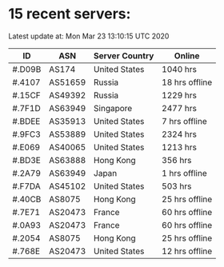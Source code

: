 # 15 recent servers:

Latest update at: Mon Mar 23 13:10:15 UTC 2020

| ID | ASN | Server Country | Online |
| -- | --- | -------------- | ------ |
| #.D09B | AS174 | United States | 1040 hrs |
| #.4107 | AS51659 | Russia | 18 hrs offline |
| #.15CF | AS49392 | Russia | 1229 hrs |
| #.7F1D | AS63949 | Singapore | 2477 hrs |
| #.BDEE | AS35913 | United States | 7 hrs offline |
| #.9FC3 | AS53889 | United States | 2324 hrs |
| #.E069 | AS40065 | United States | 1213 hrs |
| #.BD3E | AS63888 | Hong Kong | 356 hrs |
| #.2A79 | AS63949 | Japan | 1 hrs offline |
| #.F7DA | AS45102 | United States | 503 hrs |
| #.40CB | AS8075 | Hong Kong | 25 hrs offline |
| #.7E71 | AS20473 | France | 60 hrs offline |
| #.0A93 | AS20473 | France | 60 hrs offline |
| #.2054 | AS8075 | Hong Kong | 25 hrs offline |
| #.768E | AS20473 | United States | 12 hrs offline |

